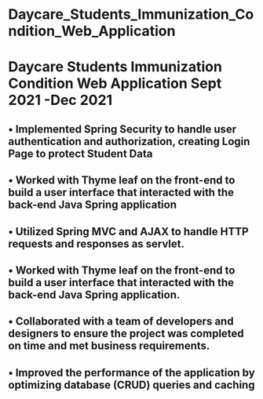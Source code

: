 # Daycare_Students_Immunization_Condition_Web_Application<br  />
# Daycare Students Immunization Condition Web Application								      Sept 2021 -Dec 2021<br  />
## •	Implemented Spring Security to handle user authentication and authorization, creating Login Page to protect Student Data<br  />
## •	Worked with Thyme leaf on the front-end to build a user interface that interacted with the back-end Java Spring application<br  />
## •	Utilized Spring MVC and AJAX to handle HTTP requests and responses as servlet.  <br  />
## •	Worked with Thyme leaf on the front-end to build a user interface that interacted with the back-end Java Spring application.<br  />
## •	Collaborated with a team of developers and designers to ensure the project was completed on time and met business requirements.<br  />
## •	Improved the performance of the application by optimizing database (CRUD) queries and caching  <br  />
